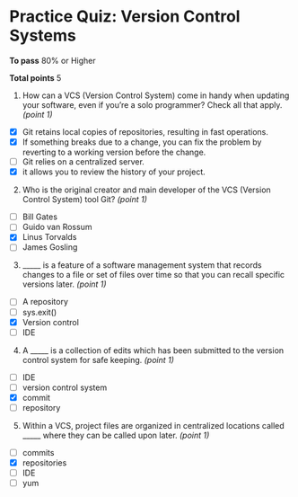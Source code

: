 # Practice Quiz: Version Control Systems

__To pass__ 80% or Higher

__Total points__ 5

1. How can a VCS (Version Control System) come in handy when updating your software, even if you’re a solo programmer? Check all that apply. _(point 1)_
- [x] Git retains local copies of repositories, resulting in fast operations.
- [x] If something breaks due to a change, you can fix the problem by reverting to a working version before the change.
- [ ] Git relies on a centralized server.
- [x] it allows you to review the history of your project.

2. Who is the original creator and main developer of the VCS (Version Control System) tool Git? _(point 1)_
- [ ] Bill Gates
- [ ] Guido van Rossum
- [x] Linus Torvalds
- [ ] James Gosling

3. _____ is a feature of a software management system that records changes to a file or set of files over time so that you can recall specific versions later. _(point 1)_
- [ ] A repository
- [ ] sys.exit()
- [x] Version control
- [ ] IDE

4. A _____ is a collection of edits which has been submitted to the version control system for safe keeping. _(point 1)_
- [ ] IDE
- [ ] version control system
- [x] commit
- [ ] repository

5. Within a VCS, project files are organized in centralized locations called _____ where they can be called upon later. _(point 1)_
- [ ] commits
- [x] repositories
- [ ] IDE
- [ ] yum